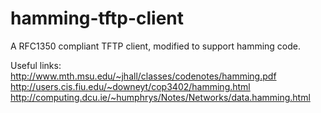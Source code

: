hamming-tftp-client
===================

A RFC1350 compliant TFTP client, modified to support hamming code.

Useful links:  
http://www.mth.msu.edu/~jhall/classes/codenotes/hamming.pdf  
http://users.cis.fiu.edu/~downeyt/cop3402/hamming.html  
http://computing.dcu.ie/~humphrys/Notes/Networks/data.hamming.html
